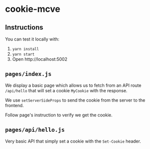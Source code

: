 # cookie-mcve

## Instructions

You can test it locally with:

1. `yarn install`
2. `yarn start`
3. Open http://localhost:5002

## `pages/index.js`

We display a basic page which allows us to fetch from an API route `/api/hello` that will set a cookie `MyCookie` with the response.

We use `setServerSideProps` to send the cookie from the server to the frontend.

Follow page's instruction to verify we get the cookie.

## `pages/api/hello.js`

Very basic API that simply set a cookie with the `Set-Cookie` header.
